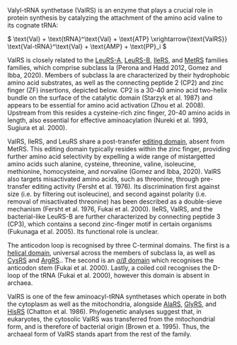
Valyl-tRNA synthetase (ValRS) is an enzyme that plays a crucial role in protein synthesis by catalyzing the attachment of the amino acid valine to its cognate tRNA:




$ \text{Val} + \text{tRNA}^\text{Val} + \text{ATP} \xrightarrow{\text{ValRS}} \text{Val-tRNA}^\text{Val} + \text{AMP} + \text{PP}_i  $


ValRS is closely related to the [LeuRS-A](/class1/leu2), [LeuRS-B](/class1/leu1), [IleRS](/class1/ile), and [MetRS](/class1/met) families families, which comprise 
subclass Ia (Perona and Hadd 2012, Gomez and Ibba, 2020). Members of subclass Ia are characterized by their hydrophobic amino acid substrates, as well as the connecting peptide 2 (CP2) and zinc finger (ZF) insertions, depicted below. 
CP2 is a 30-40 amino acid two-helix bundle on the surface of the catalytic domain (Starzyk et al. 1987) and appears to be essential for amino acid activation (Zhou et al. 2008). 
Upstream from this resides a cysteine-rich zinc finger, 20-40 amino acids in length, also essential for effective aminoacylation (Nureki et al. 1993, Sugiura et al. 2000). 


ValRS,	IleRS, and LeuRS share a post-transfer [editing domain](/superfamily/class1/Editing_domain_1a), absent from MetRS.
This editing domain typically resides within the zinc finger, providing further amino acid selectivity by expelling a wide range of mistargetted amino acids 
such alanine, cysteine, threonine, valine, isoleucine, methionine, homocysteine, and norvaline (Gomez and Ibba, 2020).
ValRS also targets misactivated amino acids, such as threonine, through pre-transfer editing activity (Fersht et al. 1976). 
Its discrimination first against size (i.e. by filtering out isoleucine), and second against polarity (i.e. removal of misactivated threonine) has been described as a double-sieve mechanism (Fersht et al. 1976, Fukai et al. 2000).
IleRS, ValRS, and the bacterial-like LeuRS-B are further characterized by connecting peptide 3 (CP3), which contains a second zinc-finger motif in certain organisms (Fukunaga et al. 2005).
Its functional role is unclear. 



The anticodon loop is recognised by three C-terminal domains.
The first is a [helical domain](/superfamily/class1/Anticodon_binding_domain_CRIMVL), universal across the members of subclass Ia, as well as [CysRS](/class1/cys) and [ArgRS](/class1/arg)..
The second is an [$\alpha$/$\beta$ domain](/superfamily/class1/C-terminal_junction_domain) which recognises the anticodon stem (Fukai et al. 2000).
Lastly, a coiled coil recognises the D-loop of the tRNA (Fukai et al. 2000), however this domain is absent in archaea.



ValRS is one of the few aminoacyl-tRNA synthetases which operate in both the cytoplasm as well as the mitochondria, alongside [AlaRS](/class2/ala), [GlyRS](/class2/gly3), and [HisRS](/class2/his) (Chatton et al. 1986).
Phylogenetic analyses suggest that, in eukaryotes, the cytosolic ValRS was transferred from the mitochondrial form, and is therefore of bacterial origin (Brown et a. 1995).
Thus, the archaeal form of ValRS stands apart from the rest of the family.


